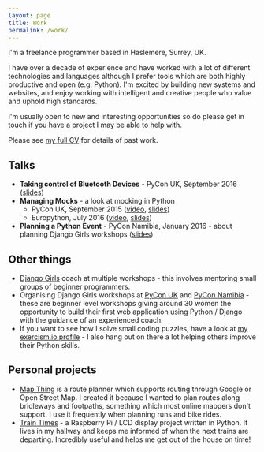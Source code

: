 ```yaml
---
layout: page
title: Work
permalink: /work/
---
```


I'm a freelance programmer based in Haslemere, Surrey, UK.

I have over a decade of experience and have worked with a lot of different technologies
and languages although I prefer tools which are both highly productive and open (e.g. Python).
I'm excited by building new systems and websites, and enjoy working with intelligent and creative
people who value and uphold high standards.

I'm usually open to new and interesting opportunities so do please get in touch if you have a
project I may be able to help with.

Please see [my full CV](/cv/) for details of past work.

## Talks
* __Taking control of Bluetooth Devices__ - PyCon UK, September 2016 ([slides](https://slides.com/helenst/ble))
* __Managing Mocks__ - a look at mocking in Python
	* PyCon UK, September 2015 ([video](https://www.youtube.com/watch?v=haXUaGTp8Bc), [slides](http://slides.com/helenst/managingmocks2015))
	* Europython, July 2016 ([video](https://www.youtube.com/watch?v=Ahnw72diels), [slides](http://slides.com/helenst/managingmocks2016))
* __Planning a Python Event__ - PyCon Namibia, January 2016 - about planning Django Girls workshops ([slides](http://slides.com/helenst/planningpython2016)) 

## Other things
* [Django Girls](https://djangogirls.org/) coach at multiple workshops - this involves mentoring small groups of beginner programmers.
* Organising Django Girls workshops at [PyCon UK](https://djangogirls.org/pyconuk/) and [PyCon Namibia](https://djangogirls.org/windhoek/) - these are beginner level workshops giving around 30 women the opportunity to build their first web application using Python / Django with the guidance of an experienced coach.
* If you want to see how I solve small coding puzzles, have a look at [my exercism.io profile](http://exercism.io/profiles/helenst/cf852db9adc04fdcadb486e03223bebc) - I also hang out on there a lot helping others improve their Python skills.

## Personal projects
* [Map Thing](http://mapthing.helen.st/) is a route planner which supports routing through Google or Open Street Map. I created it because I wanted to plan routes along bridleways and footpaths, something which most online mappers don't support. I use it frequently when planning runs and bike rides.
* [Train Times](https://github.com/helenst/train-times-display) - a Raspberry Pi / LCD display project written in Python. It lives in my hallway and keeps me informed of when the next trains are departing. Incredibly useful and helps me get out of the house on time!
